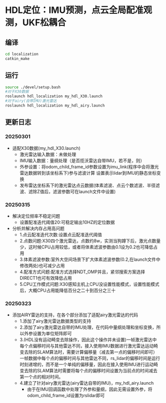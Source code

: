 # HDL定位：IMU预测，点云全局配准观测，UKF松耦合
## 编译
```bash
cd localization
catkin_make
```
## 运行
```bash
source ./devel/setup.bash
#对于X30数据
roslaunch hdl_localization my_hdl_X30.launch
#对于airy(自带IMU)激光雷达
roslaunch hdl_localization my_hdl_airy.launch
```

## 更新日志
### 20250301
- 适配X30数据(my_hdl_X30.launch)
    - 激光雷达输入数据：未做处理
    - IMU输入数据：量纲处理（是否揽沃雷达自带IMU，若不是，则）
    - 外参设置：将odom_child_frame_id参数设置为imu_link(程序中会将激光雷达数据转到该坐标系下)参与滤波计算
        设置表示lidar到IMU的静态坐标变换
        <node pkg="tf2_ros" type="static_transform_publisher" name="base_laser_tf_broadcaster" args="-0.08715 0.001 -0.117 0 0 0 imu_link lidar_link" />
    - 发布雷达坐标系下的激光雷达点云数据(体素滤波、点云个数滤波、半径滤波、滤除Z值后，滤波参数可在launch文件中设置)
### 20250315
- 解决定位频率不稳定问题
    - 设置配准迭代阈值20:可稳定输出10HZ的定位数据
- 分析并解决内存占用高问题
    - 1.点云配准迭代次数:设置点云配准迭代阈值
    - 2.点数问题:X30四个激光雷达，点数约8w，实测当狗蹲下后，激光点数量少，这时候CPU占用较低，或者将体素滤波参数由0.1设为0.2也可降低占用
    - 3.体素滤波参数:室外大空间场景下扩大体素滤波参数(0.2,在launch文件中修改两处)也可减少占用
    - 4.配准方式问题:配准方式选择NDT_OMP并且，紧邻搜索方案选择DIRECT1也可有效降低占用
    - 5.CPU工作模式问题:X30感知主机上CPU没设置性能模式，设置性能模式后，大概CPU占用能降低百分之二十到百分之三十
### 20250323
- 添加AIRY雷达的支持，在各个部分添加了适配airy激光雷达的代码
    - 1.添加了airy激光雷达数据类型的支持
    - 2.添加了airy激光雷达自带的IMU处理，在代码中量纲处理和坐标变换，所以外参设置为单位矩阵即可
    - 3.(HDL没有运动畸变去除操作，因此这个操作并未设置)一帧激光雷达中每个点偏移时间与其他雷达不同，接入使用IMU数据进行激光雷达运动畸变去除的SLAM算法时，需要计算偏移量（减去第一点的偏移时间即可） 一帧数据中每个点的偏移时间与其他雷达不同，rs_lidar的偏移时间是运行时刻递增的，而不是一个单纯的偏移量，因此在接入使用IMU进行运动畸变去除的SLAM算法时需要将每个点的偏移时间设置为当前点的时间减去第一个点的相对时间。
    - 4.建立了针对airy激光雷达(airy雷达自带的IMU)，my_hdl_airy.launch
        - 由于在IMU回调函数中处理了外参和量纲，因此无需设置外参，将odom_child_frame_id设置为rslidar即可
